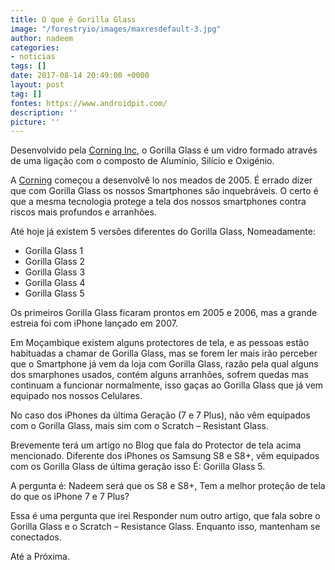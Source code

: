 ```yaml
---
title: O que é Gorilla Glass
image: "/forestryio/images/maxresdefault-3.jpg"
author: nadeem
categories:
- noticias
tags: []
date: 2017-08-14 20:49:00 +0000
layout: post
tag: []
fontes: https://www.androidpit.com/
description: ''
picture: ''
---
```



Desenvolvido pela [Corning Inc](https://www.corning.com/), o Gorilla Glass é um vidro formado através de uma ligação com o composto de Alumínio, Silício e Oxigénio.

A [Corning](https://www.corning.com/) começou a desenvolvê lo nos meados de 2005. É errado dizer que com Gorilla Glass os nossos Smartphones são inquebráveis. O certo é que a mesma tecnologia protege a tela dos nossos smartphones contra riscos mais profundos e arranhões.

Até hoje já existem 5 versões diferentes do Gorilla Glass, Nomeadamente:

* Gorilla Glass 1
* Gorilla Glass 2
* Gorilla Glass 3
* Gorilla Glass 4
* Gorilla Glass 5

Os primeiros Gorilla Glass ficaram prontos em 2005 e 2006, mas a grande estreia foi com iPhone lançado em 2007.

Em Moçambique existem alguns protectores de tela, e as pessoas estão habituadas a chamar de Gorilla Glass, mas se forem ler mais irão perceber que o Smartphone já vem da loja com Gorilla Glass, razão pela qual alguns dos smarphones usados, contém alguns arranhões, sofrem quedas mas continuam a funcionar normalmente, isso gaças ao Gorilla Glass que já vem equipado nos nossos Celulares.

No caso dos iPhones da última Geração (7 e 7 Plus), não vêm equipados com o Gorilla Glass, mais sim com o Scratch – Resistant Glass.

Brevemente terá um artigo no Blog que fala do Protector de tela acima mencionado. Diferente dos iPhones os Samsung S8 e S8+, vêm equipados com os Gorilla Glass de última geração isso É: Gorilla Glass 5.

A pergunta é: Nadeem será que os S8 e S8+, Tem a melhor proteção de tela do que os iPhone 7 e 7 Plus?

Essa é uma pergunta que irei Responder num outro artigo, que fala sobre o Gorilla Glass e o Scratch – Resistance Glass. Enquanto isso, mantenham se conectados.

Até a Próxima.
